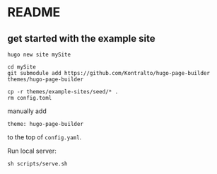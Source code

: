 # README

## get started with the example site

```
hugo new site mySite

cd mySite
git submodule add https://github.com/Kontralto/hugo-page-builder themes/hugo-page-builder

cp -r themes/example-sites/seed/* .
rm config.toml
```
manually add 
```
theme: hugo-page-builder
```
to the top of `config.yaml`.

Run local server: 
```
sh scripts/serve.sh

```